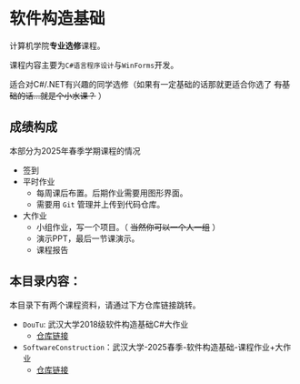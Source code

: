 # 软件构造基础

计算机学院**专业选修**课程。

课程内容主要为`C#语言程序设计`与`WinForms`开发。

适合对C#/.NET有兴趣的同学选修（如果有一定基础的话那就更适合你选了 ~~有基础的话...就是个小水课？~~ ）

## 成绩构成

本部分为2025年春季学期课程的情况

- 签到
- 平时作业
  - 每周课后布置。后期作业需要用图形界面。
  - 需要用 `Git` 管理并上传到代码仓库。
- 大作业
  - 小组作业，写一个项目。（ ~~当然你可以一个人一组~~ ）
  - 演示PPT，最后一节课演示。
  - 课程报告

## 本目录内容：

本目录下有两个课程资料，请通过下方仓库链接跳转。

- `DouTu`: 武汉大学2018级软件构造基础C#大作业
  - [仓库链接](https://github.com/Miles629/DouTu)
- `SoftwareConstruction`：武汉大学-2025春季-软件构造基础-课程作业+大作业
  - [仓库链接](https://github.com/shenxianovo/SoftwareConstruction)
